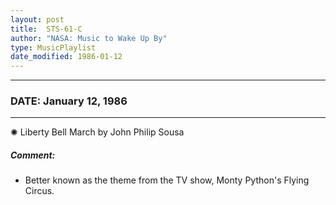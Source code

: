 ```yaml
---
layout: post
title:  STS-61-C
author: "NASA: Music to Wake Up By"
type: MusicPlaylist
date_modified: 1986-01-12
---
```


----
### DATE: January 12, 1986
----
✺ Liberty Bell March by John Philip Sousa

##### Comment:
* Better known as the theme from the TV show, Monty Python's Flying Circus.
